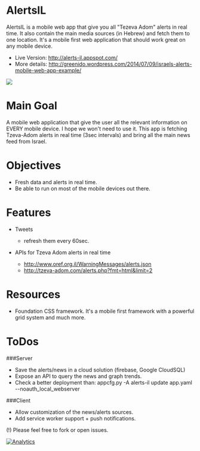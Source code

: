 AlertsIL
========

AlertsIL is a mobile web app that give you all "Tezeva Adom" alerts in real time.
It also contain the main media sources (in Hebrew) and fetch them to one location.
It's a mobile first web application that should work great on any mobile device.

* Live Version: http://alerts-il.appspot.com/
* More details: http://greenido.wordpress.com/2014/07/09/israels-alerts-mobile-web-app-example/

![](http://greenido.files.wordpress.com/2014/07/screenshot-2014-07-09-16-28-35.png?w=247&h=300)

Main Goal
=========
A mobile web application that give the user all the relevant information on EVERY mobile device.
I hope we won't need to use it. This app is fetching Tzeva-Adom alerts in real time (3sec intervals)
and bring all the main news feed from Israel.

Objectives
==========
* Fresh data and alerts in real time.
* Be able to run on most of the mobile devices out there.

Features
========
* Tweets
  * refresh them every 60sec.

* APIs for Tzeva Adom alerts in real time
  * http://www.oref.org.il/WarningMessages/alerts.json
  * http://tzeva-adom.com/alerts.php?fmt=html&limit=2


Resources
=========
* Foundation CSS framework.
It's a mobile first framework with a powerful grid system and much more.

ToDos
=====
###Server
* Save the alerts/news in a cloud solution (firebase, Google CloudSQL)
* Expose an API to query the news and graph trends.
* Check a better deployment than: appcfg.py -A alerts-il update app.yaml --noauth_local_webserver

###Client
* Allow customization of the news/alerts sources.
* Add service worker support + push notifications.

(!) Please feel free to fork or open issues.

[![Analytics](https://ga-beacon.appspot.com/UA-65622529-1/AGE-AlertIL/main)](https://github.com/igrigorik/ga-beacon)


